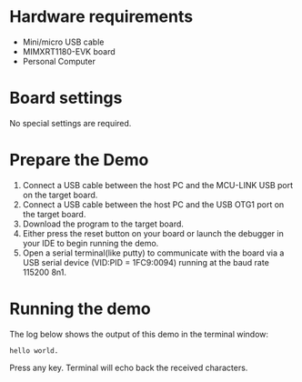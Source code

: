 Hardware requirements
=====================
- Mini/micro USB cable
- MIMXRT1180-EVK board
- Personal Computer

Board settings
============
No special settings are required.

Prepare the Demo
===============
1.  Connect a USB cable between the host PC and the MCU-LINK USB port on the target board. 
2.  Connect a USB cable between the host PC and the USB OTG1 port on the target board.
3.  Download the program to the target board.
4.  Either press the reset button on your board or launch the debugger in your IDE to begin running the demo.
5.  Open a serial terminal(like putty) to communicate with the board via a USB serial device (VID:PID = 1FC9:0094)
    running at the baud rate 115200 8n1.

Running the demo
================   
The log below shows the output of this demo in the terminal window:
~~~~~~~~~~~~~~~~~~~~~~~~~~~~~~~~~~~
hello world.
~~~~~~~~~~~~~~~~~~~~~~~~~~~~~~~~~~~
Press any key. Terminal will echo back the received characters.
